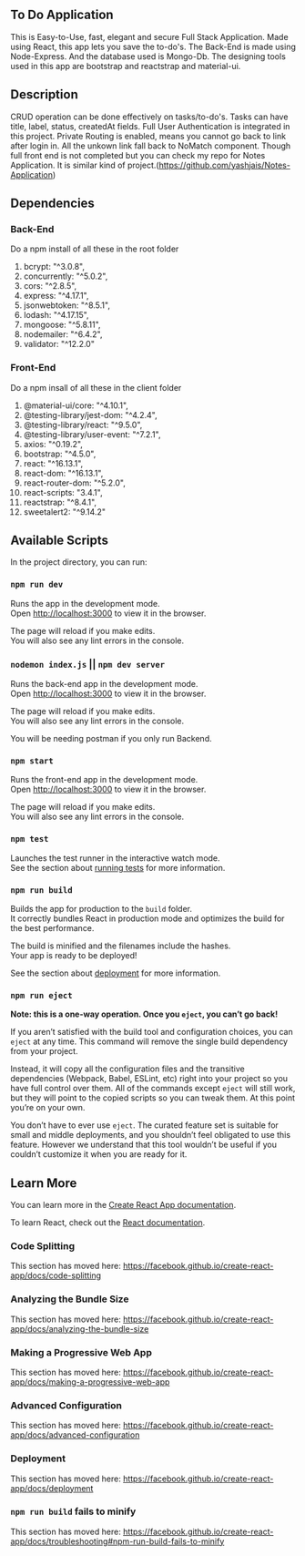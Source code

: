 ## To Do Application

This is Easy-to-Use, fast, elegant and secure Full Stack Application. Made using React, this app lets you save the to-do's. The Back-End is made using Node-Express. And the database used is Mongo-Db. The designing tools used in this app are bootstrap and reactstrap and material-ui.

## Description

CRUD operation can be done effectively on tasks/to-do's.
Tasks can have title, label, status, createdAt fields.
Full User Authentication is integrated in this project.
Private Routing is enabled, means you cannot go back to link after login in.
All the unkown link fall back to NoMatch component.
Though full front end is not completed but you can check my repo for Notes Application. It is similar kind of project.(https://github.com/yashjais/Notes-Application)

## Dependencies

### Back-End
 
Do a npm install of all these in the root folder 
1. bcrypt: "^3.0.8",
2. concurrently: "^5.0.2",
3. cors: "^2.8.5",
4. express: "^4.17.1",
5. jsonwebtoken: "^8.5.1",
6. lodash: "^4.17.15",
7. mongoose: "^5.8.11",
8. nodemailer: "^6.4.2",
9. validator: "^12.2.0"

### Front-End

Do a npm insall of all these in the client folder
1. @material-ui/core: "^4.10.1",
2. @testing-library/jest-dom: "^4.2.4",
3. @testing-library/react: "^9.5.0",
4. @testing-library/user-event: "^7.2.1",
5. axios: "^0.19.2",
6. bootstrap: "^4.5.0",
7. react: "^16.13.1",
8. react-dom: "^16.13.1",
9. react-router-dom: "^5.2.0",
10. react-scripts: "3.4.1",
11. reactstrap: "^8.4.1",
12. sweetalert2: "^9.14.2"

## Available Scripts

In the project directory, you can run:

### `npm run dev`

Runs the app in the development mode.<br />
Open [http://localhost:3000](http://localhost:3000) to view it in the browser.

The page will reload if you make edits.<br />
You will also see any lint errors in the console.

### `nodemon index.js` || `npm dev server`

Runs the back-end app in the development mode.<br />
Open [http://localhost:3000](http://localhost:3020) to view it in the browser.

The page will reload if you make edits.<br />
You will also see any lint errors in the console.

You will be needing postman if you only run Backend.

### `npm start`

Runs the front-end app in the development mode.<br />
Open [http://localhost:3000](http://localhost:3000) to view it in the browser.

The page will reload if you make edits.<br />
You will also see any lint errors in the console.

### `npm test`

Launches the test runner in the interactive watch mode.<br />
See the section about [running tests](https://facebook.github.io/create-react-app/docs/running-tests) for more information.

### `npm run build`

Builds the app for production to the `build` folder.<br />
It correctly bundles React in production mode and optimizes the build for the best performance.

The build is minified and the filenames include the hashes.<br />
Your app is ready to be deployed!

See the section about [deployment](https://facebook.github.io/create-react-app/docs/deployment) for more information.

### `npm run eject`

**Note: this is a one-way operation. Once you `eject`, you can’t go back!**

If you aren’t satisfied with the build tool and configuration choices, you can `eject` at any time. This command will remove the single build dependency from your project.

Instead, it will copy all the configuration files and the transitive dependencies (Webpack, Babel, ESLint, etc) right into your project so you have full control over them. All of the commands except `eject` will still work, but they will point to the copied scripts so you can tweak them. At this point you’re on your own.

You don’t have to ever use `eject`. The curated feature set is suitable for small and middle deployments, and you shouldn’t feel obligated to use this feature. However we understand that this tool wouldn’t be useful if you couldn’t customize it when you are ready for it.

## Learn More

You can learn more in the [Create React App documentation](https://facebook.github.io/create-react-app/docs/getting-started).

To learn React, check out the [React documentation](https://reactjs.org/).

### Code Splitting

This section has moved here: https://facebook.github.io/create-react-app/docs/code-splitting

### Analyzing the Bundle Size

This section has moved here: https://facebook.github.io/create-react-app/docs/analyzing-the-bundle-size

### Making a Progressive Web App

This section has moved here: https://facebook.github.io/create-react-app/docs/making-a-progressive-web-app

### Advanced Configuration

This section has moved here: https://facebook.github.io/create-react-app/docs/advanced-configuration

### Deployment

This section has moved here: https://facebook.github.io/create-react-app/docs/deployment

### `npm run build` fails to minify

This section has moved here: https://facebook.github.io/create-react-app/docs/troubleshooting#npm-run-build-fails-to-minify
